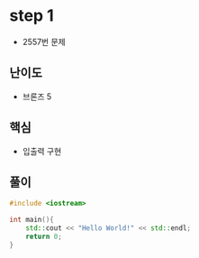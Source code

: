 # step 1
- 2557번 문제
## 난이도
- 브론즈 5
## 핵심
- 입출력 구현

## 풀이
```c++
#include <iostream>

int main(){
    std::cout << "Hello World!" << std::endl;
    return 0;
}
```